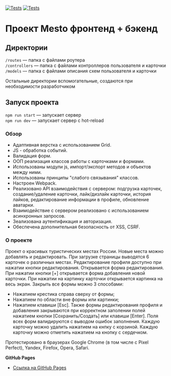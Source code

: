 [![Tests](../../actions/workflows/tests-13-sprint.yml/badge.svg)](../../actions/workflows/tests-13-sprint.yml) [![Tests](../../actions/workflows/tests-14-sprint.yml/badge.svg)](../../actions/workflows/tests-14-sprint.yml)
# Проект Mesto фронтенд + бэкенд

## Директории

`/routes` — папка с файлами роутера  
`/controllers` — папка с файлами контроллеров пользователя и карточки   
`/models` — папка с файлами описания схем пользователя и карточки  
  
Остальные директории вспомогательные, создаются при необходимости разработчиком

## Запуск проекта

`npm run start` — запускает сервер   
`npm run dev` — запускает сервер с hot-reload

### Обзор

* Адаптивная верстка с использованием Grid.
* JS - обработка событий.
* Валидация форм.
* ООП реализация классов работы с карточками и формами.
* Использованы модули js, импорт/экспорт методов и объектов между ними.
* Использованы принципы "слабого связывания" классов.
* Настроен Webpack.
* Реализовано API взаимодействия с сервером: подгрузка карточек, создание/удаление карточки, лайк/дизлайк карточки, история лайков, редактирование информации в профиле, обновление аватарки.
* Взаимодействие с сервером реализовано с использованием асинхронных запросов.
* Зеализована аутентификация и авторизация.
* Обеспечена дополнительная безопасность от XSS, CSRF.

### О проекте

Проект о красивых туристических местах России. Новые места можно добавлять и редактировать.
При загрузке страницы выводятся 6 карточек о различных местах.
Редактирование профиля доступно при нажатии кнопки редактирования. Открывается форма редактирования.
При нажатии кнопки [+] открывается форма добавления новой карточки.
При нажатии на картинку карточки открывается картинка на весь экран.
Закрыть все формы можно 3 способами:
* Нажатием крестика справа сверху от формы;
* Нажатием по области вне формы или картинки;
* Нажатием клавиши [Esc].
Также формы редактирования профиля и добавления закрываются при корректном заполении полей нажатием кнопки [Сохранить/Создать] или клавиши [Enter].
Поля всех форм валидируются с выводом ошибок заполнения.
Каждую карточку можно удалить нажатием на кнпку с корзиной.
Каждую карточку можно отметить нажатием на кнопку с сердечком.

Протестировано в браузерах Google Chrome (в том числе с Pixel Perfect), Yandex, Firefox, Opera, Safari.

**GitHub Pages**

* [Ссылка на GitHub Pages](https://github.com/dimanpmGit/express-mesto-gha)

